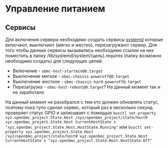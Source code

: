 # Управление питанием
## Сервисы
Для включения сервера необходимо создать сервисы [systemd](https://github.com/openbmc/docs/blob/master/architecture/openbmc-systemd.md) которые включают, выключают (мягко и жестко), перезагружают сервер.
Для того чтобы данные сервисы вызывались необходимо ссылки на них поместить в папку /lib/systemd/system/(цель).requires (папку возможно необходимо создать) для следующих целей:
- Включение - `obmc-host-startmin@0.target`
- Выключение мягкое - `obmc-chassis-poweroff@0.target`
- Выключение жесткое - `obmc-chassis-hard-poweroff@.target`
- Перезагрузка - `obmc-host-reboot@0.target`? На данный момент так и не заработало


На данный момент не разобрался с тем кто должен обновлять статус, поэтому пока тупо сделал сервис, который раз в несколько секунд проверяет статус GPIO и записывает с помощью 
`busctl set-property xyz.openbmc_project.State.Host /xyz/openbmc_project/state/host0 xyz.openbmc_project.State.Host CurrentHostState s "xyz.openbmc_project.State.Host.HostState.Running"`
или `busctl set-property xyz.openbmc_project.State.Host /xyz/openbmc_project/state/host0 xyz.openbmc_project.State.Host CurrentHostState s "xyz.openbmc_project.State.Host.HostState.Off"`
